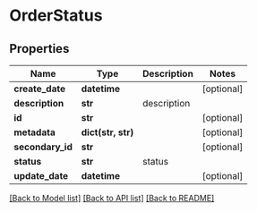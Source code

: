 # OrderStatus

## Properties
Name | Type | Description | Notes
------------ | ------------- | ------------- | -------------
**create_date** | **datetime** |  | [optional] 
**description** | **str** | description | 
**id** | **str** |  | [optional] 
**metadata** | **dict(str, str)** |  | [optional] 
**secondary_id** | **str** |  | [optional] 
**status** | **str** | status | 
**update_date** | **datetime** |  | [optional] 

[[Back to Model list]](../README.md#documentation-for-models) [[Back to API list]](../README.md#documentation-for-api-endpoints) [[Back to README]](../README.md)


